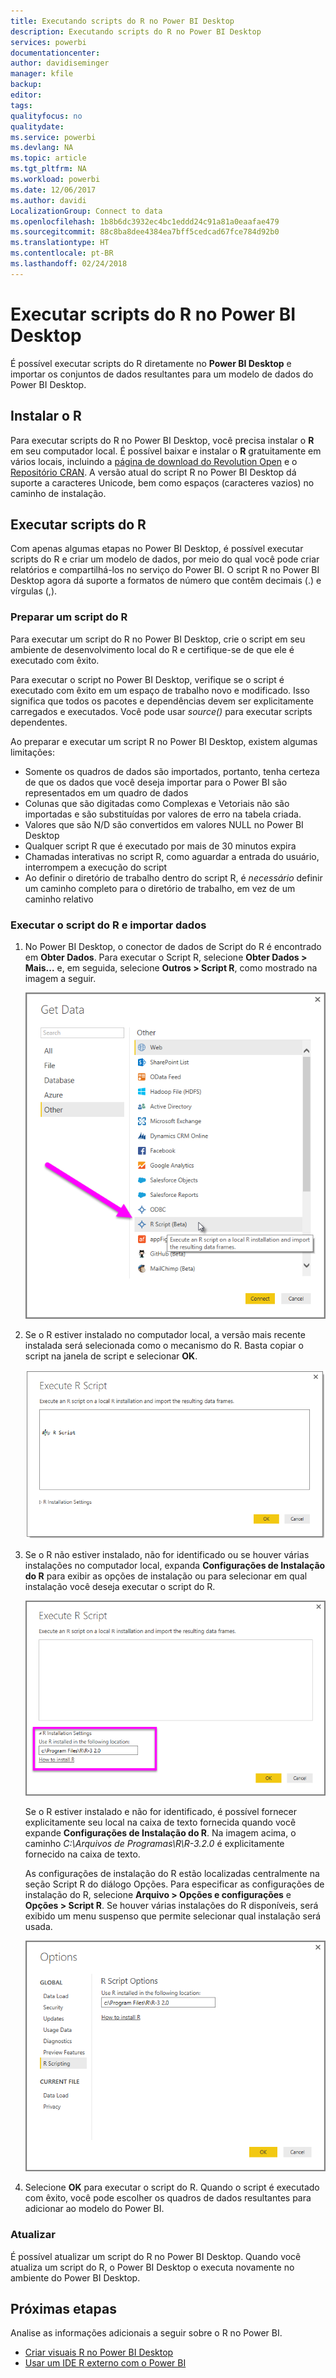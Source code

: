 ```yaml
---
title: Executando scripts do R no Power BI Desktop
description: Executando scripts do R no Power BI Desktop
services: powerbi
documentationcenter: 
author: davidiseminger
manager: kfile
backup: 
editor: 
tags: 
qualityfocus: no
qualitydate: 
ms.service: powerbi
ms.devlang: NA
ms.topic: article
ms.tgt_pltfrm: NA
ms.workload: powerbi
ms.date: 12/06/2017
ms.author: davidi
LocalizationGroup: Connect to data
ms.openlocfilehash: 1b8b6dc3932ec4bc1eddd24c91a81a0eaafae479
ms.sourcegitcommit: 88c8ba8dee4384ea7bff5cedcad67fce784d92b0
ms.translationtype: HT
ms.contentlocale: pt-BR
ms.lasthandoff: 02/24/2018
---
```

# <a name="run-r-scripts-in-power-bi-desktop"></a>Executar scripts do R no Power BI Desktop
É possível executar scripts do R diretamente no **Power BI Desktop** e importar os conjuntos de dados resultantes para um modelo de dados do Power BI Desktop.

## <a name="install-r"></a>Instalar o R
Para executar scripts do R no Power BI Desktop, você precisa instalar o **R** em seu computador local. É possível baixar e instalar o **R** gratuitamente em vários locais, incluindo a [página de download do Revolution Open](https://mran.revolutionanalytics.com/download/) e o [Repositório CRAN](https://cran.r-project.org/bin/windows/base/). A versão atual do script R no Power BI Desktop dá suporte a caracteres Unicode, bem como espaços (caracteres vazios) no caminho de instalação.

## <a name="run-r-scripts"></a>Executar scripts do R
Com apenas algumas etapas no Power BI Desktop, é possível executar scripts do R e criar um modelo de dados, por meio do qual você pode criar relatórios e compartilhá-los no serviço do Power BI. O script R no Power BI Desktop agora dá suporte a formatos de número que contêm decimais (.) e vírgulas (,).

### <a name="prepare-an-r-script"></a>Preparar um script do R
Para executar um script do R no Power BI Desktop, crie o script em seu ambiente de desenvolvimento local do R e certifique-se de que ele é executado com êxito.

Para executar o script no Power BI Desktop, verifique se o script é executado com êxito em um espaço de trabalho novo e modificado. Isso significa que todos os pacotes e dependências devem ser explicitamente carregados e executados. Você pode usar *source()* para executar scripts dependentes.

Ao preparar e executar um script R no Power BI Desktop, existem algumas limitações:

* Somente os quadros de dados são importados, portanto, tenha certeza de que os dados que você deseja importar para o Power BI são representados em um quadro de dados
* Colunas que são digitadas como Complexas e Vetoriais não são importadas e são substituídas por valores de erro na tabela criada.
* Valores que são N/D são convertidos em valores NULL no Power BI Desktop
* Qualquer script R que é executado por mais de 30 minutos expira
* Chamadas interativas no script R, como aguardar a entrada do usuário, interrompem a execução do script
* Ao definir o diretório de trabalho dentro do script R, é *necessário* definir um caminho completo para o diretório de trabalho, em vez de um caminho relativo

### <a name="run-your-r-script-and-import-data"></a>Executar o script do R e importar dados
1. No Power BI Desktop, o conector de dados de Script do R é encontrado em **Obter Dados**. Para executar o Script R, selecione **Obter Dados &gt; Mais...** e, em seguida, selecione **Outros &gt; Script R**, como mostrado na imagem a seguir.
   
   ![](media/desktop-r-scripts/r-scripts-1.png)
2. Se o R estiver instalado no computador local, a versão mais recente instalada será selecionada como o mecanismo do R. Basta copiar o script na janela de script e selecionar **OK**.
   
   ![](media/desktop-r-scripts/r-scripts-2.png)
3. Se o R não estiver instalado, não for identificado ou se houver várias instalações no computador local, expanda **Configurações de Instalação do R** para exibir as opções de instalação ou para selecionar em qual instalação você deseja executar o script do R.
   
   ![](media/desktop-r-scripts/r-scripts-3.png)
   
   Se o R estiver instalado e não for identificado, é possível fornecer explicitamente seu local na caixa de texto fornecida quando você expande **Configurações de Instalação do R**. Na imagem acima, o caminho *C:\Arquivos de Programas\R\R-3.2.0* é explicitamente fornecido na caixa de texto.
   
   As configurações de instalação do R estão localizadas centralmente na seção Script R do diálogo Opções. Para especificar as configurações de instalação do R, selecione **Arquivo > Opções e configurações** e **Opções > Script R**. Se houver várias instalações do R disponíveis, será exibido um menu suspenso que permite selecionar qual instalação será usada.
   
   ![](media/desktop-r-scripts/r-scripts-4.png)
4. Selecione **OK** para executar o script do R. Quando o script é executado com êxito, você pode escolher os quadros de dados resultantes para adicionar ao modelo do Power BI.

### <a name="refresh"></a>Atualizar
É possível atualizar um script do R no Power BI Desktop. Quando você atualiza um script do R, o Power BI Desktop o executa novamente no ambiente do Power BI Desktop.

## <a name="next-steps"></a>Próximas etapas
Analise as informações adicionais a seguir sobre o R no Power BI.

* [Criar visuais R no Power BI Desktop](desktop-r-visuals.md)
* [Usar um IDE R externo com o Power BI](desktop-r-ide.md)

